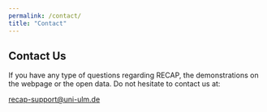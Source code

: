 ```yaml
---
permalink: /contact/
title: "Contact"
---
```


## Contact Us

If you have any type of questions regarding RECAP, the demonstrations on the webpage or the open data. Do not hesitate to contact us at: 

<recap-support@uni-ulm.de>
